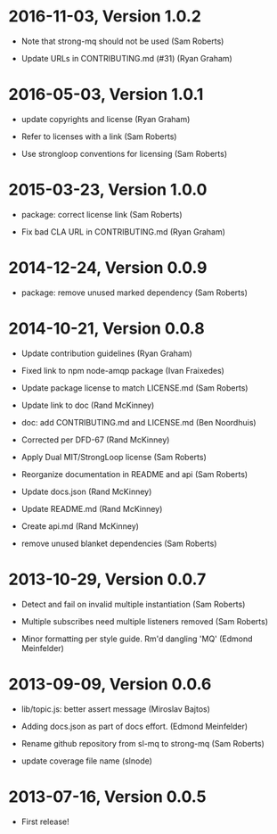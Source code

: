 2016-11-03, Version 1.0.2
=========================

 * Note that strong-mq should not be used (Sam Roberts)

 * Update URLs in CONTRIBUTING.md (#31) (Ryan Graham)


2016-05-03, Version 1.0.1
=========================

 * update copyrights and license (Ryan Graham)

 * Refer to licenses with a link (Sam Roberts)

 * Use strongloop conventions for licensing (Sam Roberts)


2015-03-23, Version 1.0.0
=========================

 * package: correct license link (Sam Roberts)

 * Fix bad CLA URL in CONTRIBUTING.md (Ryan Graham)


2014-12-24, Version 0.0.9
=========================

 * package: remove unused marked dependency (Sam Roberts)


2014-10-21, Version 0.0.8
=========================

 * Update contribution guidelines (Ryan Graham)

 * Fixed link to npm node-amqp package (Ivan Fraixedes)

 * Update package license to match LICENSE.md (Sam Roberts)

 * Update link to doc (Rand McKinney)

 * doc: add CONTRIBUTING.md and LICENSE.md (Ben Noordhuis)

 * Corrected per DFD-67 (Rand McKinney)

 * Apply Dual MIT/StrongLoop license (Sam Roberts)

 * Reorganize documentation in README and api (Sam Roberts)

 * Update docs.json (Rand McKinney)

 * Update README.md (Rand McKinney)

 * Create api.md (Rand McKinney)

 * remove unused blanket dependencies (Sam Roberts)


2013-10-29, Version 0.0.7
=========================

 * Detect and fail on invalid multiple instantiation (Sam Roberts)

 * Multiple subscribes need multiple listeners removed (Sam Roberts)

 * Minor formatting per style guide. Rm'd dangling 'MQ' (Edmond Meinfelder)


2013-09-09, Version 0.0.6
=========================

 * lib/topic.js: better assert message (Miroslav Bajtos)

 * Adding docs.json as part of docs effort. (Edmond Meinfelder)

 * Rename github repository from sl-mq to strong-mq (Sam Roberts)

 * update coverage file name (slnode)


2013-07-16, Version 0.0.5
=========================

 * First release!
